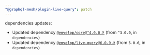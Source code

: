 ```yaml
---
"@graphql-mesh/plugin-live-query": patch
---
```

dependencies updates:
  - Updated dependency [`@envelop/core@^4.0.0` ↗︎](https://www.npmjs.com/package/@envelop/core/v/4.0.0) (from `^3.0.0`, in `dependencies`)
  - Updated dependency [`@envelop/live-query@6.0.0` ↗︎](https://www.npmjs.com/package/@envelop/live-query/v/6.0.0) (from `5.0.6`, in `dependencies`)
